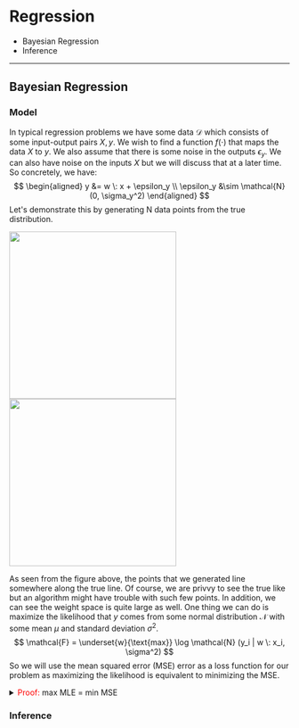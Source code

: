 # Regression

* Bayesian Regression
* Inference

---

## Bayesian Regression


### Model

In typical regression problems we have some data $\mathcal{D}$ which consists of some input-output pairs $X,y$. We wish to find a function $f(\cdot)$ that maps the data $X$ to $y$. We also assume that there is some noise in the outputs $\epsilon_y$. We can also have noise on the inputs $X$ but we will discuss that at a later time. So concretely, we have:
$$
\begin{aligned}
y &= w \: x + \epsilon_y \\
\epsilon_y &\sim \mathcal{N}(0, \sigma_y^2)
\end{aligned}
$$
Let's demonstrate this by generating N data points from the true distribution.

<p float='center'> 
  <img src="pics/lin_reg_sample.png" width="300" />
  <img src="pics/lin_reg_weight.png" width="300" />
</p>

As seen from the figure above, the points that we generated line somewhere along the true line. Of course, we are privvy to see the true like but an algorithm might have trouble with such few points. In addition, we can see the weight space is quite large as well. One thing we can do is maximize the likelihood that $y$ comes from some normal distribution $\mathcal{N}$ with some mean $\mu$ and standard deviation $\sigma^2$. 
$$
\mathcal{F} = \underset{w}{\text{max}} \log \mathcal{N} (y_i | w \: x_i, \sigma^2) 
$$
So we will use the mean squared error (MSE) error as a loss function for our problem as maximizing the likelihood is equivalent to minimizing the MSE.

<details>
  <summary>
      <font color="red">
      Proof: 
      </font>
      max MLE = min MSE
  </summary>

The likelihood of our model is:

$$\log p(y|\mathbf{X,w}) = \sum_{i=1}^N \log p(y_i|x_i,\theta)$$

And for simplicity, we assume the noise $\epsilon$ comes from a Gaussian distribution and that it is constant. So we can rewrite our likelihood as

$$\log p(y|\mathbf{X,w}) = \sum_{i=1}^N \log \mathcal{N}(y_i | \mathbf{x_i, w}, \sigma^2)$$

Plugging in the full formula for the Gaussian distribution with some simplifications gives us:

$$
\log p(y|\mathbf{X,w}) = 
\sum_{i=1}^N 
\log \frac{1}{\sqrt{2 \pi \sigma_e^2}} 
\exp\left( - \frac{(y_i - \mathbf{x_iw})^2}{2\sigma_e^2} \right)
$$

We can use the log rule $\log ab = \log a + \log b$ to rewrite this expression to separate the constant term from the exponential. Also, $\log e^x = x$.

$$
\log p(y|\mathbf{X,w}) =
- \frac{N}{2} \log 2 \pi \sigma_e^2 
- \sum_{i=1}^N \frac{(y_i - \mathbf{x_iw})^2}{2\sigma_e^2}
$$

So, the first term is constant so that we can ignore that in our loss function. We can do the same for the denominator for the second term. Let's simplify it to make our life easier.

$$
\log p(y|\mathbf{X,w}) =
- \sum_{i=1}^N (y_i - \mathbf{x_iw})^2
$$

So we want to maximize this quantity: in other words, I want to find the parameter $\mathbf{w}$ s.t. this equation is maximum.

$$
\mathbf{w}_{MLE} = \argmax_{\mathbf{w}} - \sum_{i=1}^N (y_i - \mathbf{x_iw})^2
$$

We can rewrite this expression because the maximum of a negative quantity is the same as minimizing a positive quantity.

$$
\mathbf{w}_{MLE} = \argmin_{\mathbf{w}} \frac{1}{N} \sum_{i=1}^N (y_i - \mathbf{x_iw})^2
$$

This is the same as the MSE error expression; with the edition of a scalar value $1/N$.

$$
\begin{aligned}
\mathbf{w}_{MLE} &= \argmin_{\mathbf{w}} \frac{1}{N} \sum_{i=1}^N (y_i - \mathbf{x_iw})^2 \\
&= \argmin_{\mathbf{w}} \text{MSE}
\end{aligned}
$$

**Note**: If we did not know $\sigma_y^2$ then we would have to optimize this as well. 

</details>

### Inference